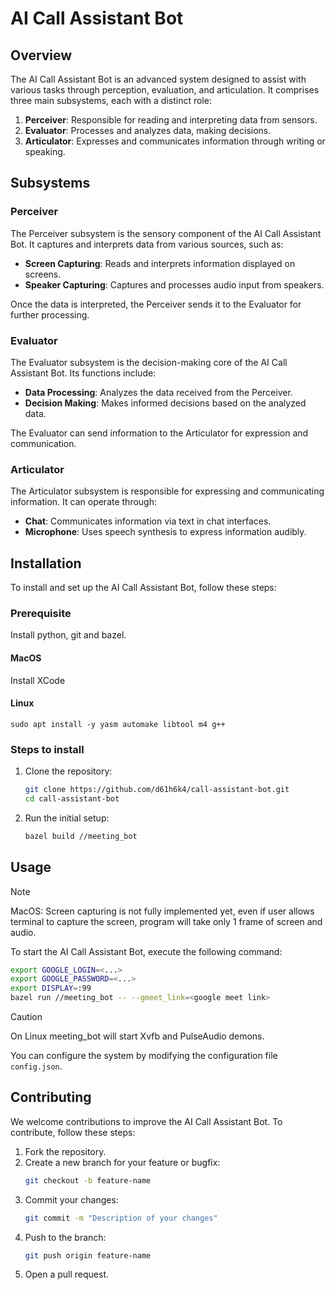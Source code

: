 # AI Call Assistant Bot

## Overview

The AI Call Assistant Bot is an advanced system designed to assist with various tasks through perception, evaluation, and articulation. It comprises three main subsystems, each with a distinct role:

1. **Perceiver**: Responsible for reading and interpreting data from sensors.
2. **Evaluator**: Processes and analyzes data, making decisions.
3. **Articulator**: Expresses and communicates information through writing or speaking.

## Subsystems

### Perceiver

The Perceiver subsystem is the sensory component of the AI Call Assistant Bot. It captures and interprets data from various sources, such as:

- **Screen Capturing**: Reads and interprets information displayed on screens.
- **Speaker Capturing**: Captures and processes audio input from speakers.

Once the data is interpreted, the Perceiver sends it to the Evaluator for further processing.

### Evaluator

The Evaluator subsystem is the decision-making core of the AI Call Assistant Bot. Its functions include:

- **Data Processing**: Analyzes the data received from the Perceiver.
- **Decision Making**: Makes informed decisions based on the analyzed data.

The Evaluator can send information to the Articulator for expression and communication.

### Articulator

The Articulator subsystem is responsible for expressing and communicating information. It can operate through:

- **Chat**: Communicates information via text in chat interfaces.
- **Microphone**: Uses speech synthesis to express information audibly.

## Installation

To install and set up the AI Call Assistant Bot, follow these steps:


### Prerequisite
Install python, git and bazel.
#### MacOS
Install XCode

#### Linux
```
sudo apt install -y yasm automake libtool m4 g++
```

### Steps to install
1. Clone the repository:
   ```sh
   git clone https://github.com/d61h6k4/call-assistant-bot.git
   cd call-assistant-bot
   ```
   
2. Run the initial setup:
   ```sh
   bazel build //meeting_bot
   ```

## Usage

> [!NOTE]
>  MacOS: Screen capturing is not fully implemented yet, even if user
> allows terminal to capture the screen, program will take only 1
> frame of screen and audio.

To start the AI Call Assistant Bot, execute the following command:

```sh
export GOOGLE_LOGIN=<...>
export GOOGLE_PASSWORD=<...>
export DISPLAY=:99
bazel run //meeting_bot -- --gmeet_link=<google meet link>
```

> [!CAUTION]
> On Linux meeting_bot will start Xvfb and PulseAudio demons.

You can configure the system by modifying the configuration file `config.json`.

## Contributing

We welcome contributions to improve the AI Call Assistant Bot. To contribute, follow these steps:

1. Fork the repository.
2. Create a new branch for your feature or bugfix:
   ```sh
   git checkout -b feature-name
   ```
3. Commit your changes:
   ```sh
   git commit -m "Description of your changes"
   ```
4. Push to the branch:
   ```sh
   git push origin feature-name
   ```
5. Open a pull request.
